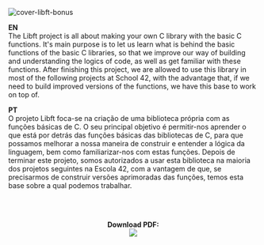 ![cover-libft-bonus](https://github.com/margarida-paulo/Libft/assets/63985525/8f6b52a6-770d-42e5-a9ec-ffcb9890fc6d)

**EN**
<br>
The Libft project is all about making your own C library with the basic C functions. It's main purpose is to let us learn what is behind the basic functions of the basic C libraries, so that we improve our way of building and understanding the logics of code, as well as get familiar with these functions. After finishing this project, we are allowed to use this library in most of the following projects at School 42, with the advantage that, if we need to build improved versions of the functions, we have this base to work on top of.

**PT**
<br>
O projeto Libft foca-se na criação de uma biblioteca própria com as funções básicas de C. O seu principal objetivo é permitir-nos aprender o que está por detrás das funções básicas das bibliotecas de C, para que possamos melhorar a nossa maneira de construir e entender a lógica da linguagem, bem como familiarizar-nos com estas funções. Depois de terminar este projeto, somos autorizados a usar esta biblioteca na maioria dos projetos seguintes na Escola 42, com a vantagem de que, se precisarmos de construir versões aprimoradas das funções, temos esta base sobre a qual podemos trabalhar.

<br><br>

<div align="center">

  
**Download PDF:**
<br>
<a href="https://github.com/margarida-paulo/Libft/files/15387279/Libft.Subject.pdf">
  <img src="https://github.com/margarida-paulo/Libft/assets/63985525/b4742a4f-6cc3-46e9-ae32-335a62a56df9">
</a>

</div>
